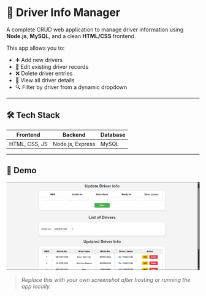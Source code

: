 # 🚗 Driver Info Manager

A complete CRUD web application to manage driver information using **Node.js**, **MySQL**, and a clean **HTML/CSS** frontend.

This app allows you to:
- ➕ Add new drivers
- 📝 Edit existing driver records
- ❌ Delete driver entries
- 👀 View all driver details
- 🔍 Filter by driver from a dynamic dropdown

---

## 🛠️ Tech Stack

| Frontend | Backend | Database |
|----------|---------|----------|
| HTML, CSS, JS | Node.js, Express | MySQL |

---

## 📸 Demo

![App Screenshot](App%20Screenshot.png)

> *Replace this with your own screenshot after hosting or running the app locally.*



